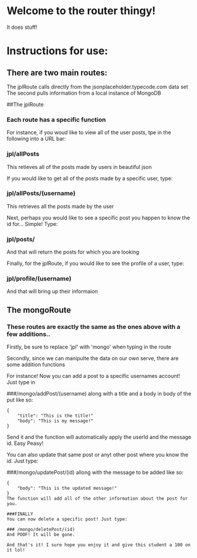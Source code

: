 # Welcome to the router thingy!
It does stuff!

# Instructions for use:
## There are two main routes:
The jplRoute calls directly from the jsonplaceholder.typecode.com data set
The second pulls information from a local instance of MongoDB

##The jplRoute

### Each route has a specific function
For instance, if you woud like to view all of the user posts, tpe in the following into a URL bar:

### jpl/allPosts
This retieves all of the posts made by users in beautiful json

If you would like to get all of the posts made by a specific user, type:

### jpl/allPosts/(username)
This retrieves all the posts made by the user

Next, perhaps you would like to see a specific post you happen to know the id for...
Simple! Type:

### jpl/posts/<id>
And that will return the posts for which you are looking

Finally, for the jplRoute, if you would like to see the profile of a user, type:

### jpl/profile/(username)
And that will bring up their informaion

## The mongoRoute

### These routes are exactly the same as the ones above with a few additions..

Firstly, be sure to replace 'jpl' with 'mongo' when typing in the route

Secondly, since we can manipulte the data on our own serve, there are some addition functions

For instance! Now you can add a post to a specific usernames account! Just type in

###/mongo/addPost/(username) along with a title and a body in body of the put like so:

```
{
	"title": "This is the title!"
	"body": "This is my message!"
}
```
Send it and the function will automatically apply the userId and the message id. Easy Peasy!

You can also update that same post or anyt other post where you know the id. Just type:

###/mongo/updatePost/(id) allong with the message to be added like so:
```
{
	"body": "This is the updated message!"
}
The function will add all of the other information about the post for you.

###FINALLY
You can now delete a specific post! Just type:

### /mongo/deletePost/(id)
And POOF! It will be gone. 

And that's it! I sure hope you enjoy it and give this student a 100 on it lol!